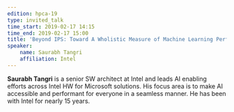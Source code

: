 ```yaml
---
edition: hpca-19
type: invited_talk
time_start: 2019-02-17 14:15
time_end: 2019-02-17 15:00
title: 'Beyond IPS: Toward A Wholistic Measure of Machine Learning Performance'
speaker:
    name: Saurabh Tangri
    affiliation: Intel
---
```

**Saurabh Tangri** is a senior SW architect at Intel and leads AI enabling efforts across Intel HW for Microsoft solutions. His focus area is to make AI accessible and performant for everyone in a seamless manner. He has been with Intel for nearly 15 years.